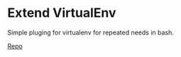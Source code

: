# Extend VirtualEnv

Simple pluging for virtualenv for repeated needs in bash.

[Repo](https://github.com/SaikWolf/virtualenv-extend)



